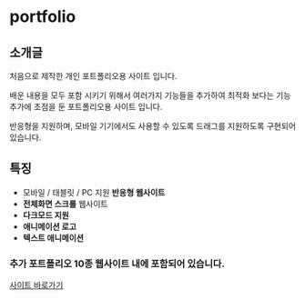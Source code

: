 # portfolio

## 소개글 

처음으로 제작한 개인 포트폴리오용 사이트 입니다. 

배운 내용을 모두 포함 시키기 위해서 여러가지 기능들을 추가하여 최적화 보다는 
기능 추가에 초점을 둔 포트폴리오용 사이트 입니다. 

반응형을 지원하며, 모바일 기기에서도 사용할 수 있도록 드래그를 지원하도록 구현되어 있습니다.



## 특징

- 모바일 / 태블릿 / PC 지원 **반응형 웹사이트**
- **전체화면 스크롤** 웹사이트
- **다크모드 지원**
- **애니메이션 로고**
- **텍스트 애니메이션**

### 추가 포트폴리오 10종 웹사이트 내에 포함되어 있습니다.
[사이트 바로가기](https://42inshin.github.io/portfolio/)

